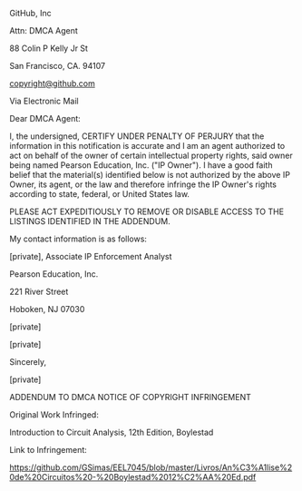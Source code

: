 GitHub, Inc

Attn: DMCA Agent

88 Colin P Kelly Jr St

San Francisco, CA. 94107

copyright@github.com 

 

Via Electronic Mail

 

 

Dear DMCA Agent:

 

I, the undersigned, CERTIFY UNDER PENALTY OF PERJURY that the information in this notification is accurate and I am an agent authorized to act on behalf of the owner of certain intellectual property rights, said owner being named Pearson Education, Inc. ("IP Owner"). I have a good faith belief that the material(s) identified below is not authorized by the above IP Owner, its agent, or the law and therefore infringe the IP Owner's rights according to state, federal, or United States law.

 

PLEASE ACT EXPEDITIOUSLY TO REMOVE OR DISABLE ACCESS TO THE LISTINGS IDENTIFIED IN THE ADDENDUM.

 

My contact information is as follows:

 

[private], Associate IP Enforcement Analyst  

Pearson Education, Inc.  

221 River Street  

Hoboken, NJ 07030  

[private]  

[private]  

 

Sincerely,

 

[private]  

 

ADDENDUM TO DMCA NOTICE OF COPYRIGHT INFRINGEMENT

 

Original Work Infringed:

Introduction to Circuit Analysis, 12th Edition, Boylestad

 

Link to Infringement:

https://github.com/GSimas/EEL7045/blob/master/Livros/An%C3%A1lise%20de%20Circuitos%20-%20Boylestad%2012%C2%AA%20Ed.pdf

 
